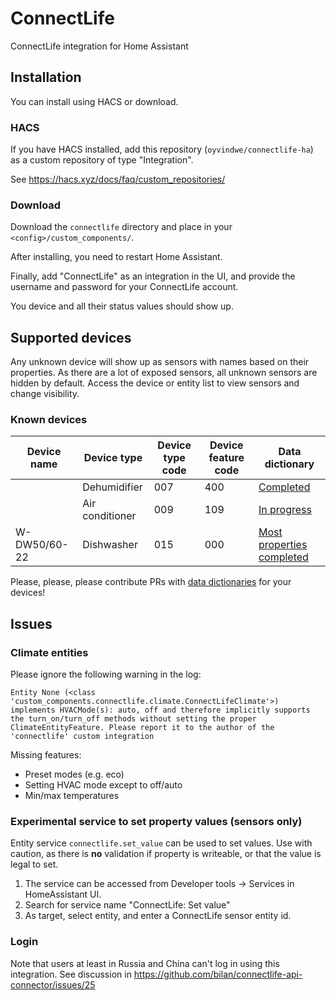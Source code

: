 # ConnectLife

ConnectLife integration for Home Assistant

## Installation

You can install using HACS or download.

### HACS
If you have HACS installed, add this repository (`oyvindwe/connectlife-ha`) as a custom repository of type "Integration".

See https://hacs.xyz/docs/faq/custom_repositories/ 

### Download

Download the `connectlife` directory and place in your `<config>/custom_components/`.

After installing, you need to restart Home Assistant.

Finally, add "ConnectLife" as an integration in the UI, and provide the username and password for your ConnectLife account.

You device and all their status values should show up.

## Supported devices

Any unknown device will show up as sensors with names based on their properties. As there are a lot of exposed
sensors, all unknown sensors are hidden by default. Access the device or entity list to view sensors and change
visibility.

### Known devices

| Device name  | Device type     | Device type code | Device feature code | Data dictionary                                                                           |
|--------------|-----------------|------------------|---------------------|-------------------------------------------------------------------------------------------|
|              | Dehumidifier    | 007              | 400                 | [Completed](custom_components/connectlife/data_dictionaries/007-400.yaml)                 |
|              | Air conditioner | 009              | 109                 | [In progress](custom_components/connectlife/data_dictionaries/009-109.yaml)               |
| W-DW50/60-22 | Dishwasher      | 015              | 000                 | [Most properties completed](custom_components/connectlife/data_dictionaries/015-000.yaml) |

Please, please, please contribute PRs with [data dictionaries](custom_components/connectlife/data_dictionaries) for your devices!

## Issues

### Climate entities

Please ignore the following warning in the log:
```
Entity None (<class 'custom_components.connectlife.climate.ConnectLifeClimate'>) implements HVACMode(s): auto, off and therefore implicitly supports the turn_on/turn_off methods without setting the proper ClimateEntityFeature. Please report it to the author of the 'connectlife' custom integration
```

Missing features:
- Preset modes (e.g. eco)
- Setting HVAC mode except to off/auto
- Min/max temperatures

### Experimental service to set property values (sensors only)

Entity service `connectlife.set_value` can be used to set values. Use with caution, as there is **no** validation
if property is writeable, or that the value is legal to set.

1. The service can be accessed from Developer tools -> Services in HomeAssistant UI.
2. Search for service name "ConnectLife: Set value"
3. As target, select entity, and enter a ConnectLife sensor entity id.

### Login

Note that users at least in Russia and China can't log in using this integration. See discussion in
https://github.com/bilan/connectlife-api-connector/issues/25
